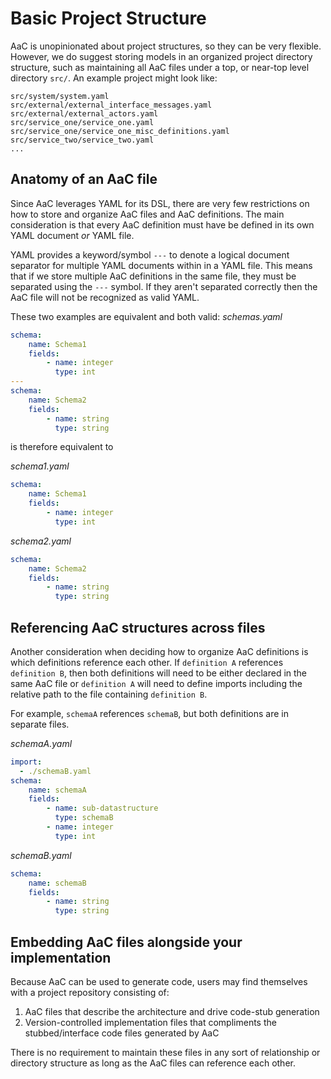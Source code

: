 # Basic Project Structure
AaC is unopinionated about project structures, so they can be very flexible. However, we do suggest storing models in an organized project directory structure, such as maintaining all AaC files under a top, or near-top level directory `src/`. An example project might look like:
```
src/system/system.yaml
src/external/external_interface_messages.yaml
src/external/external_actors.yaml
src/service_one/service_one.yaml
src/service_one/service_one_misc_definitions.yaml
src/service_two/service_two.yaml
...
```

## Anatomy of an AaC file
Since AaC leverages YAML for its DSL, there are very few restrictions on how to store and organize AaC files and AaC definitions. The main consideration is that every AaC definition must have be defined in its own YAML document _or_ YAML file.

YAML provides a keyword/symbol `---` to denote a logical document separator for multiple YAML documents within in a YAML file. This means that if we store multiple AaC definitions in the same file, they must be separated using the `---` symbol. If they aren't separated correctly then the AaC file will not be recognized as valid YAML.

These two examples are equivalent and both valid:
_schemas.yaml_
```yaml
schema:
    name: Schema1
    fields:
        - name: integer
          type: int
---
schema:
    name: Schema2
    fields:
        - name: string
          type: string
```

is therefore equivalent to

_schema1.yaml_
```yaml
schema:
    name: Schema1
    fields:
        - name: integer
          type: int
```
_schema2.yaml_
```yaml
schema:
    name: Schema2
    fields:
        - name: string
          type: string
```

## Referencing AaC structures across files
Another consideration when deciding how to organize AaC definitions is which definitions reference each other. If `definition A` references `definition B`, then both definitions will need to be either declared in the same AaC file or `definition A` will need to define imports including the relative path to the file containing `definition B`.

For example, `schemaA` references `schemaB`, but both definitions are in separate files.

_schemaA.yaml_
```yaml
import:
  - ./schemaB.yaml
schema:
    name: schemaA
    fields:
        - name: sub-datastructure
          type: schemaB
        - name: integer
          type: int
```
_schemaB.yaml_
```yaml
schema:
    name: schemaB
    fields:
        - name: string
          type: string
```

## Embedding AaC files alongside your implementation
Because AaC can be used to generate code, users may find themselves with a project repository consisting of:
1. AaC files that describe the architecture and drive code-stub generation
2. Version-controlled implementation files that compliments the stubbed/interface code files generated by AaC

There is no requirement to maintain these files in any sort of relationship or directory structure as long as the AaC files can reference each other.